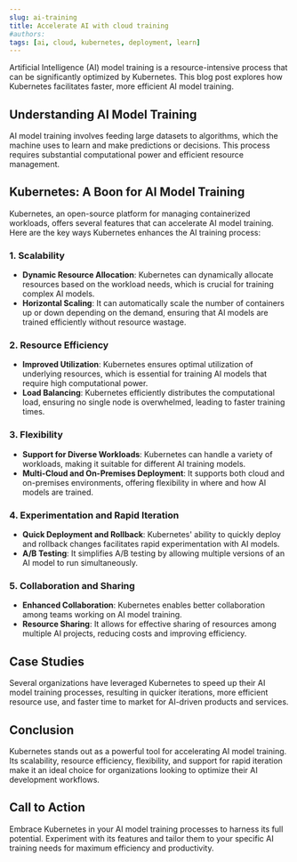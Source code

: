 ```yaml
---
slug: ai-training
title: Accelerate AI with cloud training
#authors:
tags: [ai, cloud, kubernetes, deployment, learn]
---
```


Artificial Intelligence (AI) model training is a resource-intensive process that can be significantly optimized by Kubernetes. This blog post explores how Kubernetes facilitates faster, more efficient AI model training.

<!--truncate-->

## Understanding AI Model Training

AI model training involves feeding large datasets to algorithms, which the machine uses to learn and make predictions or decisions. This process requires substantial computational power and efficient resource management.

## Kubernetes: A Boon for AI Model Training

Kubernetes, an open-source platform for managing containerized workloads, offers several features that can accelerate AI model training. Here are the key ways Kubernetes enhances the AI training process:

### 1. **Scalability**

- **Dynamic Resource Allocation**: Kubernetes can dynamically allocate resources based on the workload needs, which is crucial for training complex AI models.
- **Horizontal Scaling**: It can automatically scale the number of containers up or down depending on the demand, ensuring that AI models are trained efficiently without resource wastage.

### 2. **Resource Efficiency**

- **Improved Utilization**: Kubernetes ensures optimal utilization of underlying resources, which is essential for training AI models that require high computational power.
- **Load Balancing**: Kubernetes efficiently distributes the computational load, ensuring no single node is overwhelmed, leading to faster training times.

### 3. **Flexibility**

- **Support for Diverse Workloads**: Kubernetes can handle a variety of workloads, making it suitable for different AI training models.
- **Multi-Cloud and On-Premises Deployment**: It supports both cloud and on-premises environments, offering flexibility in where and how AI models are trained.

### 4. **Experimentation and Rapid Iteration**

- **Quick Deployment and Rollback**: Kubernetes' ability to quickly deploy and rollback changes facilitates rapid experimentation with AI models.
- **A/B Testing**: It simplifies A/B testing by allowing multiple versions of an AI model to run simultaneously.

### 5. **Collaboration and Sharing**

- **Enhanced Collaboration**: Kubernetes enables better collaboration among teams working on AI model training.
- **Resource Sharing**: It allows for effective sharing of resources among multiple AI projects, reducing costs and improving efficiency.

## Case Studies

Several organizations have leveraged Kubernetes to speed up their AI model training processes, resulting in quicker iterations, more efficient resource use, and faster time to market for AI-driven products and services.

## Conclusion

Kubernetes stands out as a powerful tool for accelerating AI model training. Its scalability, resource efficiency, flexibility, and support for rapid iteration make it an ideal choice for organizations looking to optimize their AI development workflows.

## Call to Action

Embrace Kubernetes in your AI model training processes to harness its full potential. Experiment with its features and tailor them to your specific AI training needs for maximum efficiency and productivity.
